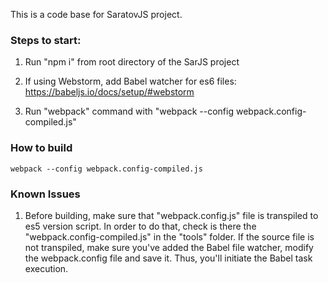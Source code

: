 This is a code base for SaratovJS project.

### Steps to start:

1) Run "npm i" from root directory of the SarJS project

2) If using Webstorm, add Babel watcher for es6 files: https://babeljs.io/docs/setup/#webstorm

3) Run "webpack" command with "webpack --config webpack.config-compiled.js"

### How to build

	webpack --config webpack.config-compiled.js

### Known Issues

1) Before building, make sure that "webpack.config.js" file is transpiled to es5 version script.
In order to do that, check is there the "webpack.config-compiled.js" in the "tools" folder. If the source file is not transpiled, make sure you've added the
Babel file watcher, modify the webpack.config file and save it. Thus, you'll initiate the Babel task execution.

